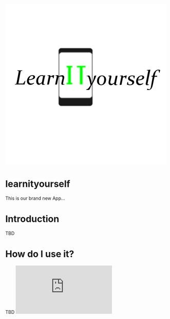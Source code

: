 ![learnityourself_logo](https://raw.githubusercontent.com/Mert-Guenduez/learnityourself/master/Logo_plain.png)
# learnityourself
This is our brand new App...
# Introduction
TBD
# How do I use it?
TBD
![learnityourself_usecases](https://raw.githubusercontent.com/Mert-Guenduez/learnityourself/master/UseCases.xml)

